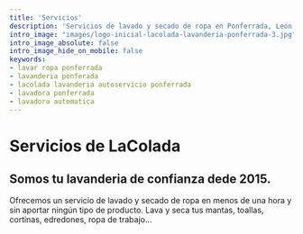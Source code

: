 ```yaml
---
title: 'Servicios'
description: 'Servicios de lavado y secado de ropa en Ponferrada, León. Lava y seca tus mantas. cortinas. jarapas, edredones, nórdicos, plumas... | Lacolada Lavanderia Autoservicio Ponferrada'
intro_image: "images/logo-inicial-lacolada-lavanderia-ponferrada-3.jpg"
intro_image_absolute: false
intro_image_hide_on_mobile: false
keywords:
- lavar ropa ponferrada
- lavanderia ponferada
- lacolada lavanderia autoservicio ponferrada
- lavadora ponferrada
- lavadora automatica
---
```


# Servicios de LaColada

## Somos tu lavanderia de confianza dede 2015.
Ofrecemos un servicio de lavado y secado de ropa en menos de una hora y sin aportar ningún tipo de producto.
Lava y seca tus mantas, toallas, cortinas, edredones, ropa de trabajo...